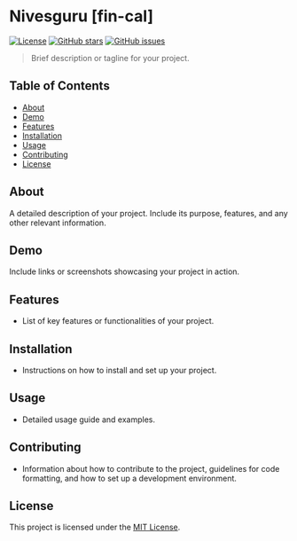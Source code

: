 # Nivesguru [fin-cal] 

[![License](https://img.shields.io/badge/license-MIT-blue.svg)](LICENSE)
[![GitHub stars](https://img.shields.io/github/stars/yourusername/yourproject.svg?style=social)](https://github.com/yourusername/yourproject/stargazers)
[![GitHub issues](https://img.shields.io/github/issues/yourusername/yourproject.svg)](https://github.com/yourusername/yourproject/issues)

> Brief description or tagline for your project.

## Table of Contents

- [About](#about)
- [Demo](#demo)
- [Features](#features)
- [Installation](#installation)
- [Usage](#usage)
- [Contributing](#contributing)
- [License](#license)

## About

A detailed description of your project. Include its purpose, features, and any other relevant information.

## Demo

Include links or screenshots showcasing your project in action.

## Features

- List of key features or functionalities of your project.

## Installation

- Instructions on how to install and set up your project.

## Usage

- Detailed usage guide and examples.

## Contributing

- Information about how to contribute to the project, guidelines for code formatting, and how to set up a development environment.

## License

This project is licensed under the [MIT License](LICENSE).

